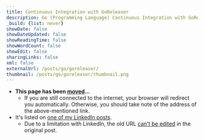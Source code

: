 ```yaml
---
title: Continuous Integration with GoReleaser
description: Go (Programming Language) Continuous Integration with GoReleaser
_build: {list: never}
showDate: false
showDateUpdated: false
showReadingTime: false
showWordCount: false
showEdit: false
sharingLinks: false
xml: false
externalUrl: /posts/go/goreleaser/
thumbnail: /posts/go/goreleaser/thumbnail.png
---
```

* **This page has been [moved](/posts/go/goreleaser/)...**
	* If you are still connected to the internet, your browser will redirect you automatically. Otherwise, you should take note of the address of the above-mentioned link.
* It's listed on [one of my LinkedIn posts](https://www.linkedin.com/posts/omri-bornstein_continuous-integration-with-goreleaser-activity-7036243724661641216-x_p8/).
	* Due to a limitation with LinkedIn, the old URL [can't be edited](https://www.linkedin.com/help/linkedin/answer/a522811/edit-a-shared-post) in the original post.